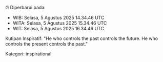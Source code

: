 ⏰ Diperbarui pada:
- WIB: Selasa, 5 Agustus 2025 14.34.46 UTC
- WITA: Selasa, 5 Agustus 2025 15.34.46 UTC
- WIT: Selasa, 5 Agustus 2025 16.34.46 UTC

Kutipan Inspiratif:
"He who controls the past controls the future. He who controls the present controls the past."


Kategori: inspirational

